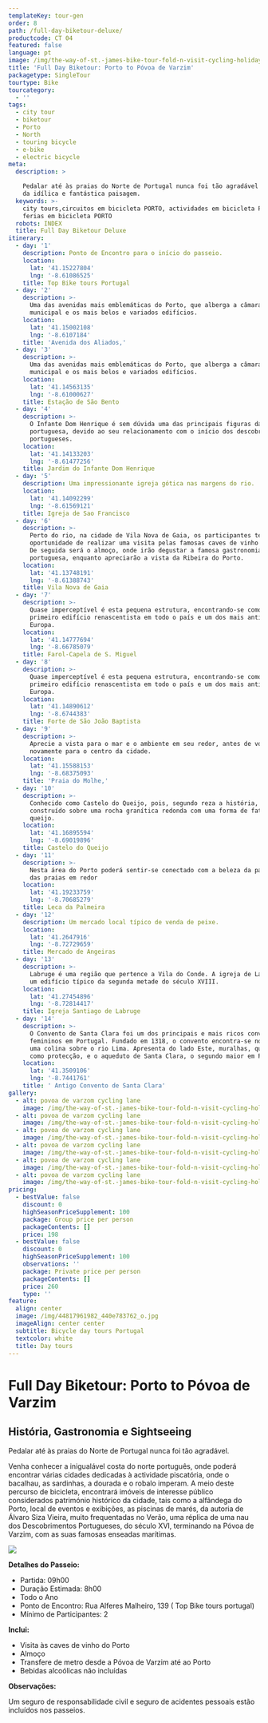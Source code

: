 ```yaml
---
templateKey: tour-gen
order: 8
path: /full-day-biketour-deluxe/
productcode: CT 04
featured: false
language: pt
image: /img/the-way-of-st.-james-bike-tour-fold-n-visit-cycling-holidays-3296.jpg
title: 'Full Day Biketour: Porto to Póvoa de Varzim'
packagetype: SingleTour
tourtype: Bike
tourcategory:
  - ''
tags:
  - city tour
  - biketour
  - Porto
  - North
  - touring bicycle
  - e-bike
  - electric bicycle
meta:
  description: >

    Pedalar até às praias do Norte de Portugal nunca foi tão agradável ao sabor
    da idílica e fantástica paisagem. 
  keywords: >-
    city tours,circuitos em bicicleta PORTO, actividades em bicicleta PORTO,
    ferias em bicicleta PORTO
  robots: INDEX
  title: Full Day Biketour Deluxe
itinerary:
  - day: '1'
    description: Ponto de Encontro para o início do passeio.
    location:
      lat: '41.15227804'
      lng: '-8.61086525'
    title: Top Bike tours Portugal
  - day: '2'
    description: >-
      Uma das avenidas mais emblemáticas do Porto, que alberga a câmara
      municipal e os mais belos e variados edifícios.
    location:
      lat: '41.15002108'
      lng: '-8.6107184'
    title: 'Avenida dos Aliados,'
  - day: '3'
    description: >-
      Uma das avenidas mais emblemáticas do Porto, que alberga a câmara
      municipal e os mais belos e variados edifícios.
    location:
      lat: '41.14563135'
      lng: '-8.61000627'
    title: Estação de São Bento
  - day: '4'
    description: >-
      O Infante Dom Henrique é sem dúvida uma das principais figuras da história
      portuguesa, devido ao seu relacionamento com o início dos descobrimentos
      portugueses.
    location:
      lat: '41.14133203'
      lng: '-8.61477256'
    title: Jardim do Infante Dom Henrique
  - day: '5'
    description: Uma impressionante igreja gótica nas margens do rio.
    location:
      lat: '41.14092299'
      lng: '-8.61569121'
    title: Igreja de Sao Francisco
  - day: '6'
    description: >-
      Perto do rio, na cidade de Vila Nova de Gaia, os participantes terão a
      oportunidade de realizar uma visita pelas famosas caves de vinho do Porto.
      De seguida será o almoço, onde irão degustar a famosa gastronomia
      portuguesa, enquanto apreciarão a vista da Ribeira do Porto.
    location:
      lat: '41.13748191'
      lng: '-8.61388743'
    title: Vila Nova de Gaia
  - day: '7'
    description: >-
      Quase imperceptível é esta pequena estrutura, encontrando-se como o
      primeiro edifício renascentista em todo o país e um dos mais antigos da
      Europa.
    location:
      lat: '41.14777694'
      lng: '-8.66785079'
    title: Farol-Capela de S. Miguel
  - day: '8'
    description: >-
      Quase imperceptível é esta pequena estrutura, encontrando-se como o
      primeiro edifício renascentista em todo o país e um dos mais antigos da
      Europa.
    location:
      lat: '41.14890612'
      lng: '-8.6744383'
    title: Forte de São João Baptista
  - day: '9'
    description: >-
      Aprecie a vista para o mar e o ambiente em seu redor, antes de voltar
      novamente para o centro da cidade.
    location:
      lat: '41.15588153'
      lng: '-8.68375093'
    title: 'Praia do Molhe,'
  - day: '10'
    description: >-
      Conhecido como Castelo do Queijo, pois, segundo reza a história, foi
      construído sobre uma rocha granítica redonda com uma forma de fatia de
      queijo.
    location:
      lat: '41.16895594'
      lng: '-8.69019896'
    title: Castelo do Queijo
  - day: '11'
    description: >-
      Nesta área do Porto poderá sentir-se conectado com a beleza da paisagem e
      das praias em redor
    location:
      lat: '41.19233759'
      lng: '-8.70685279'
    title: Leca da Palmeira
  - day: '12'
    description: Um mercado local típico de venda de peixe.
    location:
      lat: '41.2647916'
      lng: '-8.72729659'
    title: Mercado de Angeiras
  - day: '13'
    description: >-
      Labruge é uma região que pertence a Vila do Conde. A igreja de Labruge é
      um edifício típico da segunda metade do século XVIII.
    location:
      lat: '41.27454896'
      lng: '-8.72814417'
    title: Igreja Santiago de Labruge
  - day: '14'
    description: >-
      O Convento de Santa Clara foi um dos principais e mais ricos conventos
      femininos em Portugal. Fundado em 1318, o convento encontra-se no topo de
      uma colina sobre o rio Lima. Apresenta do lado Este, muralhas, que servem
      como protecção, e o aqueduto de Santa Clara, o segundo maior em Portugal.
    location:
      lat: '41.3509106'
      lng: '-8.7441761'
    title: ' Antigo Convento de Santa Clara'
gallery:
  - alt: povoa de varzom cycling lane
    image: /img/the-way-of-st.-james-bike-tour-fold-n-visit-cycling-holidays-1753.jpg
  - alt: povoa de varzom cycling lane
    image: /img/the-way-of-st.-james-bike-tour-fold-n-visit-cycling-holidays-3346.jpg
  - alt: povoa de varzom cycling lane
    image: /img/the-way-of-st.-james-bike-tour-fold-n-visit-cycling-holidays-3477.jpg
  - alt: povoa de varzom cycling lane
    image: /img/the-way-of-st.-james-bike-tour-fold-n-visit-cycling-holidays-3307.jpg
  - alt: povoa de varzom cycling lane
    image: /img/the-way-of-st.-james-bike-tour-fold-n-visit-cycling-holidays-3253.jpg
  - alt: povoa de varzom cycling lane
    image: /img/the-way-of-st.-james-bike-tour-fold-n-visit-cycling-holidays-1732.jpg
pricing:
  - bestValue: false
    discount: 0
    highSeasonPriceSupplement: 100
    package: Group price per person
    packageContents: []
    price: 198
  - bestValue: false
    discount: 0
    highSeasonPriceSupplement: 100
    observations: ''
    package: Private price per person
    packageContents: []
    price: 260
    type: ''
feature:
  align: center
  image: /img/44817961982_440e783762_o.jpg
  imageAlign: center center
  subtitle: Bicycle day tours Portugal
  textcolor: white
  title: Day tours
---
```

# Full Day Biketour: Porto to Póvoa de Varzim

## História, Gastronomia e Sightseeing

Pedalar até às praias do Norte de Portugal nunca foi tão agradável.



Venha conhecer a inigualável costa do norte português, onde poderá encontrar várias cidades dedicadas à actividade piscatória, onde o bacalhau, as sardinhas, a dourada e o robalo imperam. A meio deste percurso de bicicleta, encontrará imóveis de interesse público considerados património histórico da cidade, tais como a alfândega do Porto, local de eventos e exibições, as piscinas de marés, da autoria de Álvaro Siza Vieira, muito frequentadas no Verão, uma réplica de uma nau dos Descobrimentos Portugueses, do século XVI, terminando na Póvoa de Varzim, com as suas famosas enseadas marítimas.

![](/img/deluxe-bike-tour.png)

**Detalhes do Passeio:**

* Partida: 09h00
* Duração Estimada: 8h00
* Todo o Ano
* Ponto de Encontro: Rua Alferes Malheiro, 139 ( Top Bike tours portugal)
* Mínimo de Participantes: 2

**Inclui:** 

* Visita às caves de vinho do Porto
* Almoço
* Transfere de metro desde a Póvoa de Varzim até ao Porto
* Bebidas alcoólicas não incluídas

**Observações:**

Um seguro de responsabilidade civil e seguro de acidentes pessoais estão incluídos nos passeios.
